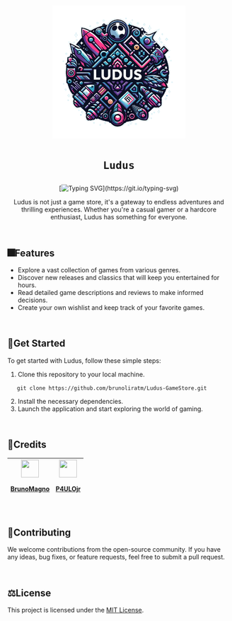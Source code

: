 
 <div align="center">
    <img src="images/logo.png" width="300" height="300">
   <h1 align="center"> 
  
  `Ludus`

</h1>
 </div>


<div align="center" text-align="center">
  
  [![Typing SVG](https://readme-typing-svg.demolab.com/?font=Fira+Code&weight=500&size=20&pause=1000&color=A0153E&center=true&vCenter=true&lines=Welcome+to+Ludus+GameStore!;)](https://git.io/typing-svg) 
  
Ludus is not just a game store, it's a gateway to endless adventures and thrilling experiences. Whether you're a casual gamer or a hardcore enthusiast, Ludus has something for everyone.
</div>



</br>

## :fireworks:Features

- Explore a vast collection of games from various genres.
- Discover new releases and classics that will keep you entertained for hours.
- Read detailed game descriptions and reviews to make informed decisions.
- Create your own wishlist and keep track of your favorite games.

</br>

## :open_file_folder:Get Started

To get started with Ludus, follow these simple steps:

1. Clone this repository to your local machine.
```shell
   git clone https://github.com/brunoliratm/Ludus-GameStore.git
```
2. Install the necessary dependencies.
3. Launch the application and start exploring the world of gaming.

</br>

## :zombie:Credits

| <a href="https://github.com/brunoliratm"><img src="https://avatars.githubusercontent.com/u/114788642?v=4" float="left" width="40px" height=40px><p>BrunoMagno</p></a> | <a href="https://github.com/P4UL0Jr"><img src="https://avatars.githubusercontent.com/u/127964717?v=4" float="left" width="40px" height="40px"><p>P4ULOjr</p></a> |
| --- | --- |

</br>

## :handshake:Contributing

We welcome contributions from the open-source community. If you have any ideas, bug fixes, or feature requests, feel free to submit a pull request.

</br>

## :balance_scale:License

This project is licensed under the [MIT License](LICENSE).


